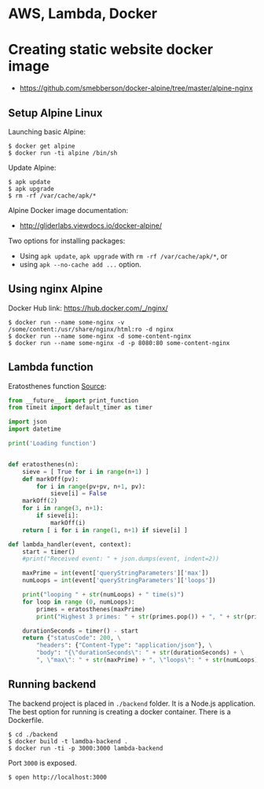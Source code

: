 AWS, Lambda, Docker
===================

# Creating static website docker image

* https://github.com/smebberson/docker-alpine/tree/master/alpine-nginx

## Setup Alpine Linux


Launching basic Alpine:

```
$ docker get alpine
$ docker run -ti alpine /bin/sh
```

Update Alpine:

```
$ apk update
$ apk upgrade
$ rm -rf /var/cache/apk/*
```

Alpine Docker image documentation:

* http://gliderlabs.viewdocs.io/docker-alpine/

Two options for installing packages:

* Using `apk update`, `apk upgrade` with `rm -rf /var/cache/apk/*`, or
* using `apk --no-cache add ...` option.

## Using nginx Alpine

Docker Hub link: https://hub.docker.com/_/nginx/

```
$ docker run --name some-nginx -v /some/content:/usr/share/nginx/html:ro -d nginx
$ docker run --name some-nginx -d some-content-nginx
$ docker run --name some-nginx -d -p 8080:80 some-content-nginx
```

## Lambda function

Eratosthenes function [Source](https://github.com/jconning/lambda-cpu-cost):

```python
from __future__ import print_function
from timeit import default_timer as timer

import json
import datetime

print('Loading function')  


def eratosthenes(n):
    sieve = [ True for i in range(n+1) ]
    def markOff(pv):
        for i in range(pv+pv, n+1, pv):
            sieve[i] = False
    markOff(2)
    for i in range(3, n+1):
        if sieve[i]:
            markOff(i)
    return [ i for i in range(1, n+1) if sieve[i] ]

def lambda_handler(event, context):
    start = timer()
    #print("Received event: " + json.dumps(event, indent=2))

    maxPrime = int(event['queryStringParameters']['max'])
    numLoops = int(event['queryStringParameters']['loops'])

    print("looping " + str(numLoops) + " time(s)")
    for loop in range (0, numLoops):
        primes = eratosthenes(maxPrime)
        print("Highest 3 primes: " + str(primes.pop()) + ", " + str(primes.pop()) + ", " + str(primes.pop()))

    durationSeconds = timer() - start
    return {"statusCode": 200, \
        "headers": {"Content-Type": "application/json"}, \
        "body": "{\"durationSeconds\": " + str(durationSeconds) + \
        ", \"max\": " + str(maxPrime) + ", \"loops\": " + str(numLoops) + "}"}
```

## Running backend

The backend project is placed in `./backend` folder. It is a Node.js application. The best option for running is creating a docker container. There is a Dockerfile.

```
$ cd ./backend
$ docker build -t lamdba-backend .
$ docker run -ti -p 3000:3000 lambda-backend 
```

Port `3000` is exposed.

```
$ open http://localhost:3000
```
